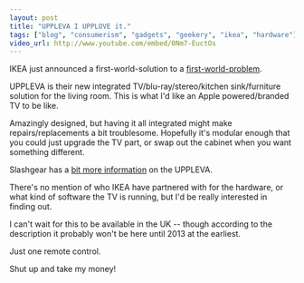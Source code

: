 ```yaml
---
layout: post
title: "UPPLEVA I UPPLOVE it."
tags: ["blog", "consumerism", "gadgets", "geekery", "ikea", "hardware"]
video_url: http://www.youtube.com/embed/0Nm7-EuctOs
---
```

IKEA just announced a first-world-solution to a [first-world-problem](http://first-world-problems.com/).

UPPLEVA is their new integrated TV/blu-ray/stereo/kitchen sink/furniture solution for the living room. This is what I'd like an Apple powered/branded TV to be like.

Amazingly designed, but having it all integrated might make repairs/replacements a bit troublesome. Hopefully it's modular enough that you could just upgrade the TV part, or swap out the cabinet when you want something different.

Slashgear has a [bit more information](http://www.slashgear.com/ikea-integrated-av-furniture-coming-this-fall-17223202/) on the UPPLEVA.

There's no mention of who IKEA have partnered with for the hardware, or what kind of software the TV is running, but I'd be really interested in finding out. 

I can't wait for this to be available in the UK -- though according to the description it probably won't be here until 2013 at the earliest.

Just one remote control.

Shut up and take my money!